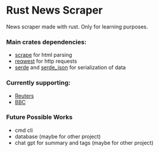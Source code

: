 # Rust News Scraper

News scraper made with rust. Only for learning purposes.

### Main crates dependencies:
- [scrape]() for html parsing
- [reqwest]() for http requests
- [serde]() and [serde_json]() for serialization of data
  

### Currently supporting:
- [Reuters](https://www.reuters.com)
- [BBC](https://www.bbc.com)

### Future Possible Works
- cmd cli
- database (maybe for other project)
- chat gpt for summary and tags (maybe for other project)

